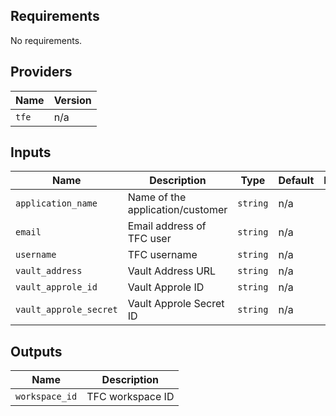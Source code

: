 ## Requirements

No requirements.

## Providers

| Name | Version |
|------|---------|
| `tfe` | n/a |

## Inputs

| Name | Description | Type | Default | Required |
|------|-------------|------|---------|:--------:|
| `application_name` | Name of the application/customer | `string` | n/a | yes |
| `email` | Email address of TFC user | `string` | n/a | yes |
| `username` | TFC username | `string` | n/a | yes |
| `vault_address` | Vault Address URL | `string` | n/a | yes |
| `vault_approle_id` | Vault Approle ID | `string` | n/a | yes |
| `vault_approle_secret` | Vault Approle Secret ID | `string` | n/a | yes |

## Outputs

| Name | Description |
|------|-------------|
| `workspace_id` | TFC workspace ID |
